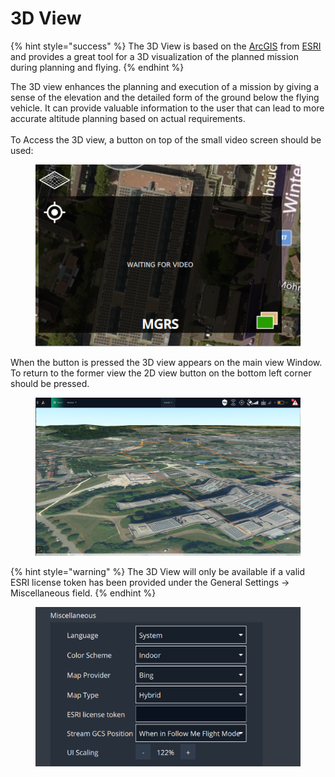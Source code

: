 # 3D View

{% hint style="success" %}
The 3D View is based on the [ArcGIS](https://www.esri.com/en-us/arcgis/products/arcgis-online/overview) from [ESRI ](https://www.esri.com/en-us/home)and provides a great tool for a 3D visualization of the planned mission during planning and flying.
{% endhint %}



The 3D view enhances the planning and execution of a mission by giving a sense of the elevation and the detailed form of the ground below the flying vehicle. It can provide valuable information to the user that can lead to more accurate altitude planning based on actual requirements.\
\
To Access the 3D view, a button on top of the small video screen should be used:

<figure><img src="../../.gitbook/assets/assets_-LhKfvI1NMLmpzjCxDe__-MHBEI-i73QOBFT1j4N-_-MHBEmIQhhDsvxtmISaG_image.webp" alt=""><figcaption></figcaption></figure>

When the button is pressed the 3D view appears on the main view Window. To return to the former view the 2D view button on the bottom left corner should be pressed.



<figure><img src="../../.gitbook/assets/assets_-LhKfvI1NMLmpzjCxDe__-MHG2yiyFyCyEGnORSYA_-MHG5UwqqITsIgWcEz23_image.webp" alt=""><figcaption></figcaption></figure>



{% hint style="warning" %}
The 3D View will only be available if a valid ESRI license token has been provided under the General Settings -> Miscellaneous field.
{% endhint %}



<figure><img src="../../.gitbook/assets/image (1) (1) (1).png" alt=""><figcaption></figcaption></figure>


